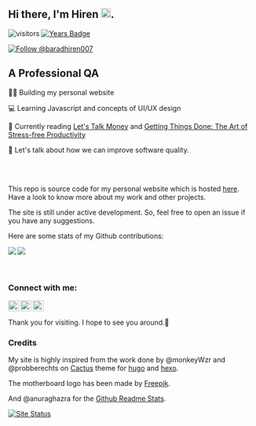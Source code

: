 ## Hi there, I'm Hiren <img src="https://media.giphy.com/media/hvRJCLFzcasrR4ia7z/giphy.gif" width="20px">.
![visitors](https://visitor-badge.glitch.me/badge?page_id=baradhiren.baradhiren)
[![Years Badge](https://badges.pufler.dev/years/baradhiren)](https://badges.pufler.dev)

<a href="https://twitter.com/intent/follow?screen_name=baradhiren007">
   <img src="https://img.shields.io/twitter/follow/baradhiren.svg?label=Follow%20@baradhiren007" alt="Follow @baradhiren007" />
</a>

## A Professional QA
👷‍♂️ Building my personal website

💻 Learning Javascript and concepts of UI/UX design 

📘 Currently reading [Let's Talk Money](https://amzn.to/3iEDoVH) and [Getting Things Done: The Art of Stress-free Productivity](https://amzn.to/3gjJTf0)

💬 Let's talk about how we can improve software quality.

<br/>
<br/>

This repo is source code for my personal website which is hosted [here](https://www.baradhiren.com). 
Have a look to know more about my work and other projects.

The site is still under active development. So, feel free to open an issue if you have any suggestions.


Here are some stats of my Github contributions:


<a href="https://github.com/baradhiren">
  <img align="left" src="https://github-readme-stats.vercel.app/api?username=baradhiren&theme=dark&show_icons=true&hide_border=true&bg_color=00000000&text_color=3498db" />
</a>
<a href="https://github.com/baradhiren">
  <img align="center" src="https://github-readme-stats.vercel.app/api/top-langs/?username=baradhiren&theme=dark&layout=compact&hide_border=true&bg_color=00000000&text_color=3498db" />
</a>
<br/>
<br/>
<br/>

### Connect with me:

[<img align="left" alt="baradhiren.com" width="22px" src="https://img.icons8.com/cotton/2x/domain.png" />][website]
[<img align="left" alt="baradhiren | Twitter" width="22px" src="https://img.icons8.com/fluent/2x/twitter.png" />][twitter]
[<img align="leftt" alt="baradhiren | LinkedIn" width="22px" src="https://img.icons8.com/color/2x/linkedin.png" />][linkedin]

Thank you for visiting. I hope to see you around.🙂

### Credits
My site is highly inspired from the work done by @monkeyWzr and @probberechts on [Cactus](https://github.com/monkeyWzr/hugo-theme-cactus) theme for [hugo](https://gohugo.io/) and [hexo](https://hexo.io/).

The motherboard logo has been made by [Freepik](https://www.flaticon.com/free-icon/motherboard_4862018?term=computer&page=1&position=79&page=1&position=79&related_id=4862018&origin=search).

And @anuraghazra for the [Github Readme Stats](https://github.com/anuraghazra/github-readme-stats#themes).

[![Site Status](https://api.netlify.com/api/v1/badges/f9acc461-9669-44a1-9d49-9d8a3a793182/deploy-status)](https://app.netlify.com/sites/hiren/deploys)

[website]: https://www.baradhiren.com
[twitter]: https://twitter.com/baradhiren007
[linkedin]: https://linkedin.com/in/baradhiren
